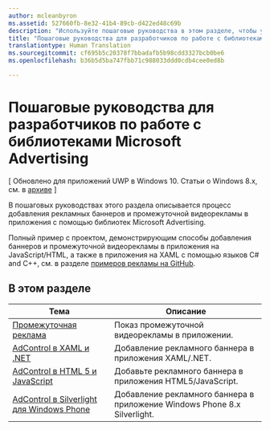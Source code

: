 ```yaml
---
author: mcleanbyron
ms.assetid: 527660fb-8e32-41b4-89cb-d422ed48c69b
description: "Используйте пошаговые руководства в этом разделе, чтобы узнать, как добавлять рекламные баннеры и промежуточную видеорекламу в приложения с помощью библиотек Microsoft Advertising."
title: "Пошаговые руководства для разработчиков по работе с библиотеками Microsoft Advertising"
translationtype: Human Translation
ms.sourcegitcommit: cf695b5c20378f7bbadafb5b98cdd3327bcb0be6
ms.openlocfilehash: b36b5d5ba747fbb71c988033ddd0cdb4cee0ed8b

---
```


# Пошаговые руководства для разработчиков по работе с библиотеками Microsoft Advertising


\[ Обновлено для приложений UWP в Windows 10. Статьи о Windows 8.x, см. в [архиве](http://go.microsoft.com/fwlink/p/?linkid=619132) \]

В пошаговых руководствах этого раздела описывается процесс добавления рекламных баннеров и промежуточной видеорекламы в приложения с помощью библиотек Microsoft Advertising.

Полный пример с проектом, демонстрирующим способы добавления баннеров и промежуточной видеорекламы в приложения на JavaScript/HTML, а также в приложения на XAML с помощью языков C# and C++, см. в разделе [примеров рекламы на GitHub](http://aka.ms/githubads).

## В этом разделе

|  Тема    | Описание |               
|----------|-------|
| [Промежуточная реклама](interstitial-ads.md)    | Показ промежуточной видеорекламы в приложении.        |
| [AdControl в XAML и .NET](adcontrol-in-xaml-and--net.md)     | Добавление рекламного баннера в приложения XAML/.NET.        |
| [AdControl в HTML 5 и JavaScript](adcontrol-in-html-5-and-javascript.md)     | Добавьте рекламного баннера в приложения HTML5/JavaScript.        |
| [AdControl в Silverlight для Windows Phone](adcontrol-in-windows-phone-silverlight.md)       | Добавление рекламного баннера в приложение Windows Phone 8.x Silverlight. |



 

 



<!--HONumber=Jun16_HO4-->


